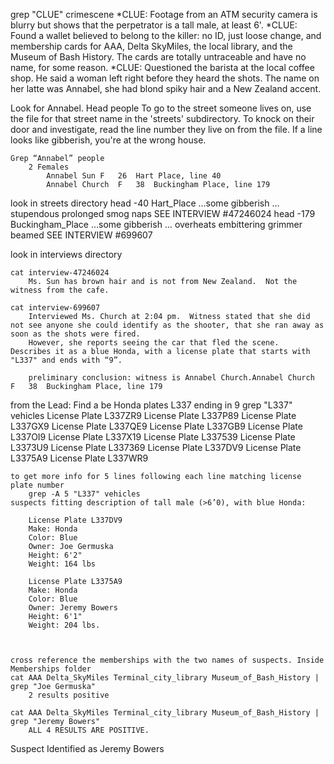 grep "CLUE" crimescene
	*CLUE: Footage from an ATM security camera is blurry but shows that the perpetrator is a tall male, at least 6'.
	*CLUE: Found a wallet believed to belong to the killer: no ID, just loose change, and membership cards for AAA, Delta SkyMiles, the local library, and the Museum of Bash History. The cards are totally untraceable and have no name, for some reason.
	*CLUE: Questioned the barista at the local coffee shop. He said a woman left right before they heard the shots. The name on her latte was Annabel, she had blond spiky hair and a New Zealand accent.




Look for Annabel.
  	Head people 
		To go to the street someone lives on, use the file
for that street name in the 'streets' subdirectory.
To knock on their door and investigate, read the line number
they live on from the file.  If a line looks like gibberish, you're at the wrong house.


	Grep “Annabel” people
		2 Females
			Annabel Sun	F	26	Hart Place, line 40
			Annabel Church	F	38	Buckingham Place, line 179


look in streets directory
	head -40 Hart_Place 
		…some gibberish …
		stupendous prolonged smog naps 
			SEE INTERVIEW #47246024
	head -179 Buckingham_Place
		…some gibberish …
		 overheats embittering grimmer beamed 
			SEE INTERVIEW #699607

look in interviews directory
	
	cat interview-47246024
		Ms. Sun has brown hair and is not from New Zealand.  Not the witness from the cafe.
	
	cat interview-699607
		Interviewed Ms. Church at 2:04 pm.  Witness stated that she did not see anyone she could identify as the shooter, that she ran away as soon as the shots were fired.
		However, she reports seeing the car that fled the scene.  Describes it as a blue Honda, with a license plate that starts with "L337" and ends with “9”. 

		preliminary conclusion: witness is Annabel Church.Annabel Church	F	38	Buckingham Place, line 179	


from the Lead: Find a be Honda plates L337 ending in 9
	grep "L337" vehicles
License Plate L337ZR9
License Plate L337P89
License Plate L337GX9
License Plate L337QE9
License Plate L337GB9
License Plate L337OI9
License Plate L337X19
License Plate L337539
License Plate L3373U9
License Plate L337369
License Plate L337DV9
License Plate L3375A9
License Plate L337WR9
	
	to get more info for 5 lines following each line matching license plate number
		grep -A 5 "L337" vehicles
	suspects fitting description of tall male (>6’0), with blue Honda:

		License Plate L337DV9
		Make: Honda
		Color: Blue
		Owner: Joe Germuska
		Height: 6'2"
		Weight: 164 lbs
		
		License Plate L3375A9
		Make: Honda
		Color: Blue
		Owner: Jeremy Bowers
		Height: 6'1"
		Weight: 204 lbs.



	cross reference the memberships with the two names of suspects. Inside Memberships folder
	cat AAA Delta_SkyMiles Terminal_city_library Museum_of_Bash_History | grep "Joe Germuska"
		2 results positive

	cat AAA Delta_SkyMiles Terminal_city_library Museum_of_Bash_History | grep "Jeremy Bowers"
		ALL 4 RESULTS ARE POSITIVE.





Suspect Identified as Jeremy Bowers  


		